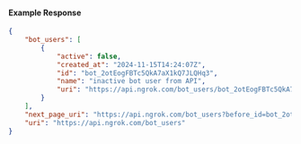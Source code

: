 <!-- Code generated for API Clients. DO NOT EDIT. -->

#### Example Response

```json
{
	"bot_users": [
		{
			"active": false,
			"created_at": "2024-11-15T14:24:07Z",
			"id": "bot_2otEogFBTc5QkA7aX1kQ7JLQHq3",
			"name": "inactive bot user from API",
			"uri": "https://api.ngrok.com/bot_users/bot_2otEogFBTc5QkA7aX1kQ7JLQHq3"
		}
	],
	"next_page_uri": "https://api.ngrok.com/bot_users?before_id=bot_2otEogFBTc5QkA7aX1kQ7JLQHq3&limit=1",
	"uri": "https://api.ngrok.com/bot_users"
}
```
